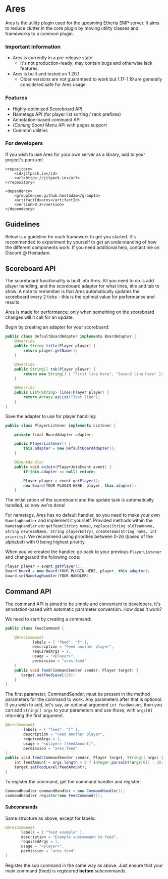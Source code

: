 # Ares
Ares is the utility plugin used for the upcoming Etheria SMP server.
It aims to reduce clutter in the core plugin by moving utility classes and frameworks to a common plugin.

### Important Information
* Ares is currently in a pre-release state. 
  * It's not production-ready; may contain bugs and otherwise lack features.
* Ares is built and tested on 1.20.1.
  * Older versions are not guaranteed to work but 1.17-1.19 are generally considered safe for Ares usage.

### Features
* Highly-optimized Scoreboard API
* Nametags API (for player list sorting / rank prefixes)
* Annotation-based command API
* *(Coming Soon)* Menu API with pages support
* Common utilities

### For developers
If you wish to use Ares for your own server as a library, add to your project's pom.xml:

```
<repository>
    <id>jitpack.io</id>
    <url>https://jitpack.io</url>
</repository>

<dependency>
    <groupId>com.github.hostadam</groupId>
    <artifactId>ares</artifactId>
    <version>0.2</version>
</dependency>
```

## Guidelines
Below is a guideline for each framework to get you started. 
It's recommended to experiment by yourself to get an understanding of how the different components work. If you need additional help, contact me on Discord @ Hostadam.

## Scoreboard API
The scoreboard functionality is built into Ares. All you need to do is add player handling, and the scoreboard adapter for what lines, title and tab to show.
A note to remember is that Ares automatically updates the scoreboard every 2 ticks - this is the optimal value for performance and results.

Ares is made for performance; only when something on the scoreboard changes will it call for an update. 

Begin by creating an adapter for your scoreboard:
``` Java
public class DefaultBoardAdapter implements BoardAdapter {
    @Override
    public String title(Player player) {
        return player.getName();
    }

    @Override
    public String[] tab(Player player) {
        return new String[] { "First line here", "Second line here" };
    }

    @Override
    public List<String> lines(Player player) {
        return Arrays.asList("Test line");
    }
}
```

Save the adapter to use for player handling:
``` Java
public class PlayerListener implements Listener {

    private final BoardAdapter adapter;

    public PlayerListener() {
        this.adapter = new DefaultBoardAdapter();
    }

    @EventHandler
    public void onJoin(PlayerJoinEvent event) {
        if(this.adapter == null) return;

        Player player = event.getPlayer();
        new Board(YOUR PLUGIN HERE, player, this.adapter);
    }
```
The initialization of the scoreboard and the update task is automatically handled, so now we're done!

For nametags, Ares has no default handler, so you need to make your own ```NametagHandler``` and implement it yourself. 
Provided methods within the ```NametagHandler``` are ```getTeam(String name)```, ```replace(String oldTeamName, String newTeamName, String playerEntry)```, ```createTeam(String name, int priority)```. We recommend using priorities between 0-26 (based of the alphabet) with 0 being highest priority.

When you've created the handler, go back to your previous ```PlayerListener``` and change/add the following code:
``` Java
Player player = event.getPlayer();
Board board = new Board(YOUR PLUGIN HERE, player, this.adapter);
board.setNametagHandler(YOUR HANDLER);
```

## Command API
The command API is aimed to be simple and convenient to developers. It's annotation-based with automatic parameter conversion.
How does it work?

We need to start by creating a command:
``` Java
public class FeedCommand {

    @AresCommand(
            labels = { "feed", "f" },
            description = "Feed another player",
            requiredArgs = 1,
            usage = "<player>",
            permission = "ares.feed"
    )
    public void feed(CommandSender sender, Player target) {
       target.setFoodLevel(20);
    }
}
```
The first parameter, CommandSender, must be present in the method parameters for the command to work.
Any parameters after that is optional. If you wish to add, let's say, an optional argument ```int feedAmount```, then you can add ```String[] args``` to your parameters and use those, with ```args[0]``` returning the first argument.
``` Java
@AresCommand(
        labels = { "feed", "f" },
        description = "Feed another player",
        requiredArgs = 1,
        usage = "<player> [feedAmount]",
        permission = "ares.feed"
)
public void feed(CommandSender sender, Player target, String[] args) {
    int feedAmount = args.length > 0 ? Integer.parseInt(args[0]) : 20;
    target.setFoodLevel(feedAmount);
}
```

To register the command, get the command handler and register:
``` Java
CommandHandler commandHandler = new CommandHandler();
commandHandler.register(new FeedCommand());
```

#### Subcommands
Same structure as above, except for labels:
``` Java
@AresCommand(
       labels = { "feed example" },
       description = "Example subcommand to feed",
       requiredArgs = 1,
       usage = "<player>",
       permission = "ares.feed"
)
```
Register the sub command in the same way as above. Just ensure that your main command (feed) is registered **before** subcommands.



